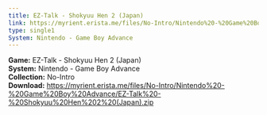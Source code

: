 ```yaml
---
title: EZ-Talk - Shokyuu Hen 2 (Japan)
link: https://myrient.erista.me/files/No-Intro/Nintendo%20-%20Game%20Boy%20Advance/EZ-Talk%20-%20Shokyuu%20Hen%202%20(Japan).zip
type: single1
System: Nintendo - Game Boy Advance
---
```

<b>Game:</b> EZ-Talk - Shokyuu Hen 2 (Japan)<br>
<b>System:</b> Nintendo - Game Boy Advance<br>
<b>Collection:</b> No-Intro<br>
<b>Download:</b> https://myrient.erista.me/files/No-Intro/Nintendo%20-%20Game%20Boy%20Advance/EZ-Talk%20-%20Shokyuu%20Hen%202%20(Japan).zip